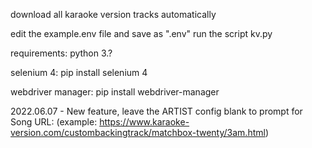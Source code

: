 download all karaoke version tracks automatically

edit the example.env file and save as ".env"
run the script kv.py

requirements:
python 3.?

selenium 4:
pip install selenium 4

webdriver manager:
pip install webdriver-manager

2022.06.07 - New feature, leave the ARTIST config blank to prompt for Song URL: (example: https://www.karaoke-version.com/custombackingtrack/matchbox-twenty/3am.html)